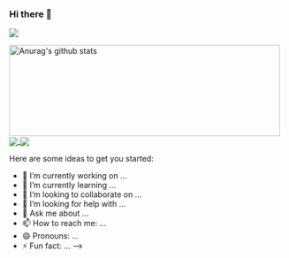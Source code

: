 ### Hi there 👋
![](https://github.com/halfrost/halfrost/blob/master/icons/header_.png)
<p>
  <img align="left" width="490" height="165" src="https://github-readme-stats.anuraghazra1.vercel.app/api?username=hisyamardiansyah&show_icons=true&include_all_commits=true&theme=radical" alt="Anurag's github stats"/>
<a href="https://github.com/anuraghazra/github-readme-stats">
  <!-- Change the `github-readme-stats.anuraghazra1.vercel.app` to `github-readme-stats.vercel.app`  -->
  <img align="center" src="https://github-readme-stats.anuraghazra1.vercel.app/api/top-langs/?username=hisyamardiansyah&layout=compact&theme=radical" />
</a>

<a href="https://github.com/anuraghazra/anuraghazra.github.io">
  <!-- Change the `github-readme-stats.anuraghazra1.vercel.app` to `github-readme-stats.vercel.app`  -->
  <img align="center" src="https://github-readme-stats.anuraghazra1.vercel.app/api/pin/?username=hisyamardiansyah&repo=anuraghazra.github.io&theme=radical" />
</a>
  <p>
Here are some ideas to get you started:

- 🔭 I’m currently working on ...
- 🌱 I’m currently learning ...
- 👯 I’m looking to collaborate on ...
- 🤔 I’m looking for help with ...
- 💬 Ask me about ...
- 📫 How to reach me: ...
- 😄 Pronouns: ...
- ⚡ Fun fact: ...
-->
